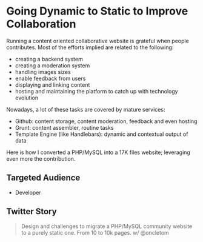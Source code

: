 # Going Dynamic to Static to Improve Collaboration

Running a content oriented collaborative website is grateful when people contributes.
Most of the efforts implied are related to the following:

- creating a backend system
- creating a moderation system
- handling images sizes
- enable feedback from users
- displaying and linking content
- hosting and maintaining the platform to catch up with technology evolution

Nowadays, a lot of these tasks are covered by mature services:

- Github: content storage, content moderation, feedback and even hosting
- Grunt: content assembler, routine tasks
- Template Engine (like Handlebars): dynamic and contextual output of data

Here is how I converted a PHP/MySQL into a 17K files website; leveraging even more the contribution.


## Targeted Audience

- Developer

## Twitter Story

> Design and challenges to migrate a PHP/MySQL community website to a purely static one. From 10 to 10k pages. w/ @oncletom
